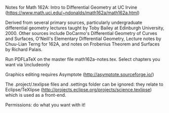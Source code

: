Notes for Math 162A: Intro to Differential Geometry at UC Irvine (https://www.math.uci.edu/~ndonalds/math162a/math162a.html)

Derived from several primary sources, particularly undergraduate differential geometry lectures taught by Toby Bailey at Edinburgh University, 2000. Other sources include DoCarmo's Differential Geometry of Curves and Surfaces, O'Neill's Elementary Differential Geometry, Lecture notes by Chuu-Lian Terng for 162A, and notes on Frobenius Theorem and Surfaces by Richard Palais.

Run PDFLaTeX on the master file math162a-notes.tex. Select chapters you want via \includeonly

Graphics editing requires Asymptote (http://asymptote.sourceforge.io/)

The .project/.texlipse files and .settings folder can be ignored: they relate to Eclipse/TeXlipse (http://projects.eclipse.org/projects/science.texlipse) which is used as a front-end.

Permissions: do what you want with it!